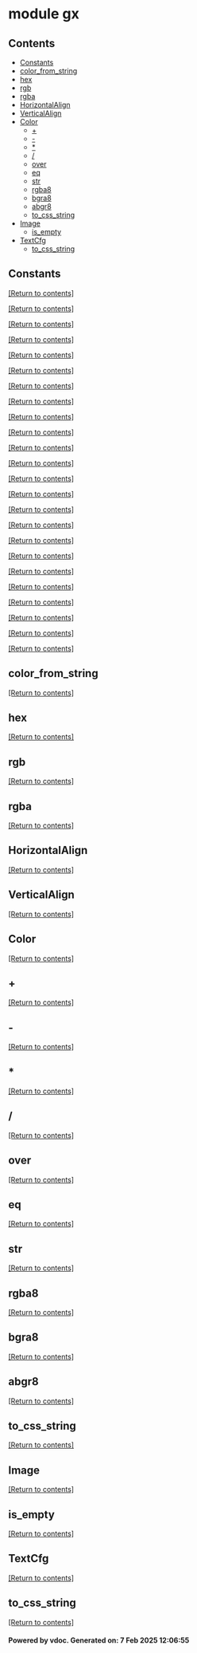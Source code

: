 # module gx


## Contents
- [Constants](#Constants)
- [color_from_string](#color_from_string)
- [hex](#hex)
- [rgb](#rgb)
- [rgba](#rgba)
- [HorizontalAlign](#HorizontalAlign)
- [VerticalAlign](#VerticalAlign)
- [Color](#Color)
  - [+](#+)
  - [-](#-)
  - [*](#*)
  - [/](#/)
  - [over](#over)
  - [eq](#eq)
  - [str](#str)
  - [rgba8](#rgba8)
  - [bgra8](#bgra8)
  - [abgr8](#abgr8)
  - [to_css_string](#to_css_string)
- [Image](#Image)
  - [is_empty](#is_empty)
- [TextCfg](#TextCfg)
  - [to_css_string](#to_css_string)

## Constants
[[Return to contents]](#Contents)

[[Return to contents]](#Contents)

[[Return to contents]](#Contents)

[[Return to contents]](#Contents)

[[Return to contents]](#Contents)

[[Return to contents]](#Contents)

[[Return to contents]](#Contents)

[[Return to contents]](#Contents)

[[Return to contents]](#Contents)

[[Return to contents]](#Contents)

[[Return to contents]](#Contents)

[[Return to contents]](#Contents)

[[Return to contents]](#Contents)

[[Return to contents]](#Contents)

[[Return to contents]](#Contents)

[[Return to contents]](#Contents)

[[Return to contents]](#Contents)

[[Return to contents]](#Contents)

[[Return to contents]](#Contents)

[[Return to contents]](#Contents)

[[Return to contents]](#Contents)

[[Return to contents]](#Contents)

[[Return to contents]](#Contents)

[[Return to contents]](#Contents)

## color_from_string
[[Return to contents]](#Contents)

## hex
[[Return to contents]](#Contents)

## rgb
[[Return to contents]](#Contents)

## rgba
[[Return to contents]](#Contents)

## HorizontalAlign
[[Return to contents]](#Contents)

## VerticalAlign
[[Return to contents]](#Contents)

## Color
[[Return to contents]](#Contents)

## +
[[Return to contents]](#Contents)

## -
[[Return to contents]](#Contents)

## *
[[Return to contents]](#Contents)

## /
[[Return to contents]](#Contents)

## over
[[Return to contents]](#Contents)

## eq
[[Return to contents]](#Contents)

## str
[[Return to contents]](#Contents)

## rgba8
[[Return to contents]](#Contents)

## bgra8
[[Return to contents]](#Contents)

## abgr8
[[Return to contents]](#Contents)

## to_css_string
[[Return to contents]](#Contents)

## Image
[[Return to contents]](#Contents)

## is_empty
[[Return to contents]](#Contents)

## TextCfg
[[Return to contents]](#Contents)

## to_css_string
[[Return to contents]](#Contents)

#### Powered by vdoc. Generated on: 7 Feb 2025 12:06:55
